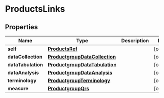 
# ProductsLinks

## Properties
| Name | Type | Description | Notes |
| ------------ | ------------- | ------------- | ------------- |
| **self** | [**ProductsRef**](ProductsRef.md) |  |  [optional] |
| **dataCollection** | [**ProductgroupDataCollection**](ProductgroupDataCollection.md) |  |  [optional] |
| **dataTabulation** | [**ProductgroupDataTabulation**](ProductgroupDataTabulation.md) |  |  [optional] |
| **dataAnalysis** | [**ProductgroupDataAnalysis**](ProductgroupDataAnalysis.md) |  |  [optional] |
| **terminology** | [**ProductgroupTerminology**](ProductgroupTerminology.md) |  |  [optional] |
| **measure** | [**ProductgroupQrs**](ProductgroupQrs.md) |  |  [optional] |




